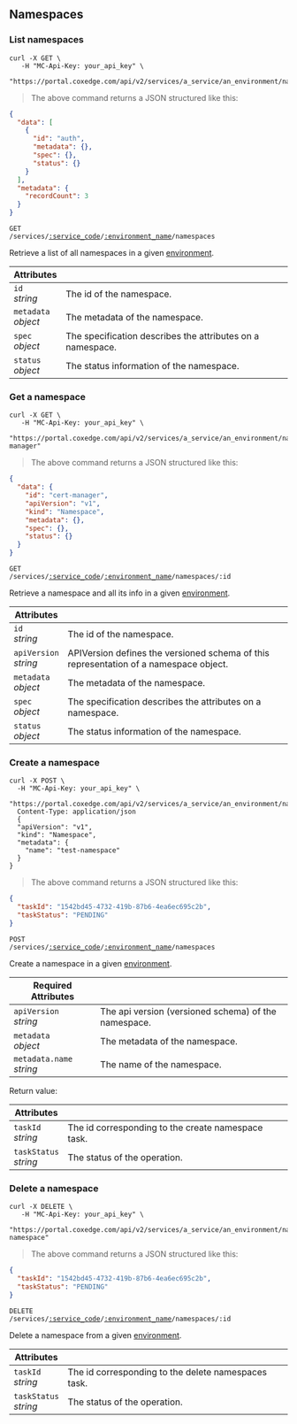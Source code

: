 ## Namespaces

<!-------------------- LIST NAMESPACES -------------------->

### List namespaces

```shell
curl -X GET \
   -H "MC-Api-Key: your_api_key" \
   "https://portal.coxedge.com/api/v2/services/a_service/an_environment/namespaces"
```

> The above command returns a JSON structured like this:

```json
{
  "data": [
    {
      "id": "auth",
      "metadata": {},
      "spec": {},
      "status": {}
    }
  ],
  "metadata": {
    "recordCount": 3
  }
}
```

<code>GET /services/<a href="#administration-service-connections">:service_code</a>/<a href="#administration-environments">:environment_name</a>/namespaces</code>

Retrieve a list of all namespaces in a given [environment](#administration-environments).

| Attributes                     | &nbsp;                                                                                    |
| ------------------------------ | ----------------------------------------------------------------------------------------- |
| `id` <br/>_string_             | The id of the namespace.                                                                  |
| `metadata` <br/>_object_       | The metadata of the namespace.                                                            |
| `spec`<br/>_object_            | The specification describes the attributes on a namespace.                                |
| `status`<br/>_object_          | The status information of the namespace.                                                  |

<!-------------------- GET A NAMESPACE -------------------->

### Get a namespace

```shell
curl -X GET \
   -H "MC-Api-Key: your_api_key" \
   "https://portal.coxedge.com/api/v2/services/a_service/an_environment/namespaces/cert-manager"
```

> The above command returns a JSON structured like this:

```json
{
  "data": {
    "id": "cert-manager",
    "apiVersion": "v1",
    "kind": "Namespace",
    "metadata": {},
    "spec": {},
    "status": {}
  }
}
```

<code>GET /services/<a href="#administration-service-connections">:service_code</a>/<a href="#administration-environments">:environment_name</a>/namespaces/:id</code>

Retrieve a namespace and all its info in a given [environment](#administration-environments).

| Attributes                 | &nbsp;                                                                                |
| -------------------------- | ------------------------------------------------------------------------------------- |
| `id` <br/>_string_         | The id of the namespace.                                                              |
| `apiVersion` <br/>_string_ | APIVersion defines the versioned schema of this representation of a namespace object. |
| `metadata` <br/>_object_   | The metadata of the namespace.                                                        |
| `spec`<br/>_object_        | The specification describes the attributes on a namespace.                            |
| `status`<br/>_object_      | The status information of the namespace.                                              |

<!-------------------- CREATE A NAMESPACE -------------------->

### Create a namespace

```shell
curl -X POST \
  -H "MC-Api-Key: your_api_key" \
   "https://portal.coxedge.com/api/v2/services/a_service/an_environment/namespaces"
  Content-Type: application/json
  {
  "apiVersion": "v1",
  "kind": "Namespace",
  "metadata": {
    "name": "test-namespace"
  }
}
```

> The above command returns a JSON structured like this:

```json
{
  "taskId": "1542bd45-4732-419b-87b6-4ea6ec695c2b",
  "taskStatus": "PENDING"
}
```

<code>POST /services/<a href="#administration-service-connections">:service_code</a>/<a href="#administration-environments">:environment_name</a>/namespaces</code>

Create a namespace in a given [environment](#administration-environments).

| Required Attributes           | &nbsp;                                               |
| ----------------------------- | ---------------------------------------------------- |
| `apiVersion` <br/> _string_   | The api version (versioned schema) of the namespace. |
| `metadata` <br/>_object_      | The metadata of the namespace.                       |
| `metadata.name` <br/>_string_ | The name of the namespace.                           |

Return value:

| Attributes                 | &nbsp;                                             |
| -------------------------- | -------------------------------------------------- |
| `taskId` <br/>_string_     | The id corresponding to the create namespace task. |
| `taskStatus` <br/>_string_ | The status of the operation.                       |

<!-------------------- DELETE A NAMESPACE -------------------->

### Delete a namespace

```shell
curl -X DELETE \
   -H "MC-Api-Key: your_api_key" \
   "https://portal.coxedge.com/api/v2/services/a_service/an_environment/namespaces/test-namespace"
```

> The above command returns a JSON structured like this:

```json
{
  "taskId": "1542bd45-4732-419b-87b6-4ea6ec695c2b",
  "taskStatus": "PENDING"
}
```

<code>DELETE /services/<a href="#administration-service-connections">:service_code</a>/<a href="#administration-environments">:environment_name</a>/namespaces/:id</code>

Delete a namespace from a given [environment](#administration-environments).

| Attributes                 | &nbsp;                                              |
| -------------------------- | --------------------------------------------------- |
| `taskId` <br/>_string_     | The id corresponding to the delete namespaces task. |
| `taskStatus` <br/>_string_ | The status of the operation.                        |
